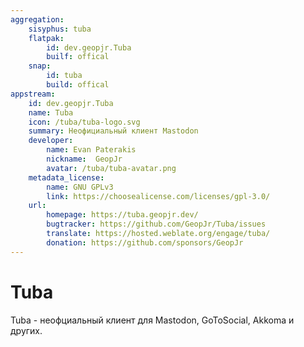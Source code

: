 ```yaml
---
aggregation:
    sisyphus: tuba
    flatpak: 
        id: dev.geopjr.Tuba
        builf: offical
    snap: 
        id: tuba
        build: offical
appstream:
    id: dev.geopjr.Tuba
    name: Tuba
    icon: /tuba/tuba-logo.svg
    summary: Неофициальный клиент Mastodon
    developer: 
        name: Evan Paterakis
        nickname:  GeopJr
        avatar: /tuba/tuba-avatar.png
    metadata_license: 
        name: GNU GPLv3
        link: https://choosealicense.com/licenses/gpl-3.0/
    url: 
        homepage: https://tuba.geopjr.dev/ 
        bugtracker: https://github.com/GeopJr/Tuba/issues 
        translate: https://hosted.weblate.org/engage/tuba/
        donation: https://github.com/sponsors/GeopJr
---
```


# Tuba
Tuba - неофциальный клиент для Mastodon, GoToSocial, Akkoma и других.

<!--@include: @apps/_parts/install/content-repo.md-->
<!--@include: @apps/_parts/install/content-flatpak.md-->
<!--@include: @apps/_parts/install/content-snap.md-->